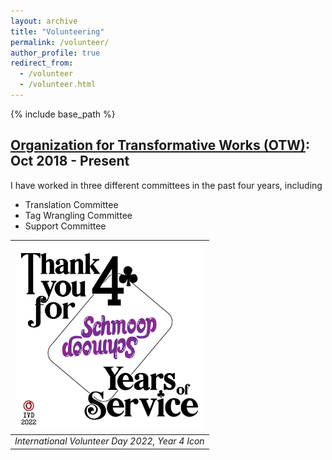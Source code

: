 ```yaml
---
layout: archive
title: "Volunteering"
permalink: /volunteer/
author_profile: true
redirect_from:
  - /volunteer
  - /volunteer.html
---
```


{% include base_path %}

[Organization for Transformative Works (OTW)](https://www.transformativeworks.org/): Oct 2018 - Present
------

I have worked in three different committees in the past four years, including
* Translation Committee
* Tag Wrangling Committee
* Support Committee

<center>
  
| <img src="/images/2022%20IVD%20-%204%20Years.png" width="300" /> |
|:--:| 
| *International Volunteer Day 2022, Year 4 Icon* |
  
</center>
